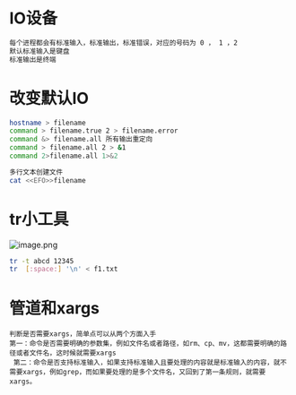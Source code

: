 # IO设备
```bash
每个进程都会有标准输入，标准输出，标准错误，对应的号码为 0 ， 1 ，2
默认标准输入是键盘
标准输出是终端
```
# 改变默认IO
```bash
hostname > filename 
command > filename.true 2 > filename.error
command &> filename.all 所有输出重定向
command > filename.all 2 > &1 
command 2>filename.all 1>&2

多行文本创建文件
cat <<EFO>>filename

```
# tr小工具
![image.png](https://lvyusen-1316126434.cos.ap-guangzhou.myqcloud.com/images/202412070528332.png?imageSlim)
```bash
tr -t abcd 12345
tr  [:space:] '\n' < f1.txt
```

# 管道和xargs
	判断是否需要xargs，简单点可以从两个方面入手
	第一：命令是否需要明确的参数集，例如文件名或者路径，如rm、cp、mv，这都需要明确的路径或者文件名，这时候就需要xargs
	 第二：命令是否支持标准输入，如果支持标准输入且要处理的内容就是标准输入的内容，就不需要xargs，例如grep，而如果要处理的是多个文件名，又回到了第一条规则，就需要xargs。